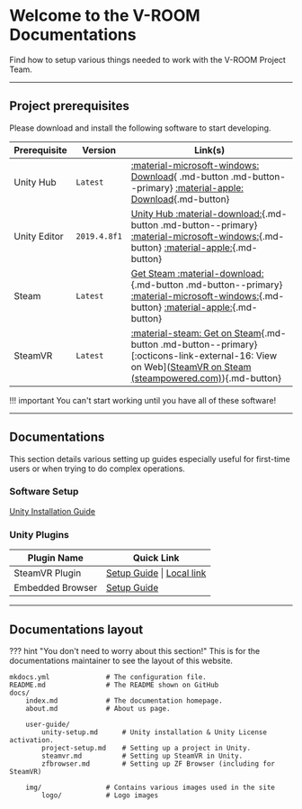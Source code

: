 # Welcome to the V-ROOM Documentations

Find how to setup various things needed to work with the V-ROOM Project Team.

---

## Project prerequisites


Please download and install the following software to start developing.

| Prerequisite | Version      | Link(s)                                                      |
| ------------ | ------------ | ------------------------------------------------------------ |
| Unity Hub    | `Latest`     | [:material-microsoft-windows: Download](https://public-cdn.cloud.unity3d.com/hub/prod/UnityHubSetup.exe){ .md-button .md-button--primary} [:material-apple: Download](https://public-cdn.cloud.unity3d.com/hub/prod/UnityHubSetup.dmg){.md-button} |
| Unity Editor | `2019.4.8f1` | [Unity Hub :material-download:](unityhub://2019.4.8f1/60781d942082){.md-button .md-button--primary} [:material-microsoft-windows:](https://download.unity3d.com/download_unity/60781d942082/Windows64EditorInstaller/UnitySetup64-2019.4.8f1.exe){.md-button} [:material-apple:](https://unity3d.com/get-unity/download?thank-you=update&download_nid=64071&os=Mac){.md-button} |
| Steam        | `Latest`     | [Get Steam :material-download:](https://store.steampowered.com/about/){.md-button .md-button--primary} [:material-microsoft-windows:](https://cdn.cloudflare.steamstatic.com/client/installer/SteamSetup.exe){.md-button} [:material-apple:](https://cdn.cloudflare.steamstatic.com/client/installer/steam.dmg){.md-button} |
| SteamVR      | `Latest`     | [:material-steam: Get on Steam](steam://run/250820){.md-button .md-button--primary} [:octicons-link-external-16: View on Web]([SteamVR on Steam (steampowered.com)](https://store.steampowered.com/app/250820/SteamVR/)){.md-button} |

!!! important
    You can't start working until you have all of these software!

---

## Documentations

This section details various setting up guides especially useful for first-time users or when trying to do complex operations.

### Software Setup

[Unity Installation Guide](user-guide/unity-setup/index.html)

### Unity Plugins

| Plugin Name 		| Quick Link 	|
| ----------- 		| ----------	|
| SteamVR Plugin 	| [Setup Guide](user-guide/steamvr/index.html) \| [Local link](user-guide/steamvr) |
| Embedded Browser 	| [Setup Guide](user-guide/zfbrowser/index.html) 	|


---

## Documentations layout

??? hint "You don't need to worry about this section!"
    This is for the documentations maintainer to see the layout of this website.

```
mkdocs.yml				# The configuration file.
README.md				# The README shown on GitHub
docs/
    index.md			# The documentation homepage.
    about.md			# About us page.
    
	user-guide/
        unity-setup.md		# Unity installation & Unity License activation.
        project-setup.md	# Setting up a project in Unity.
        steamvr.md			# Setting up SteamVR in Unity.
		zfbrowser.md		# Setting up ZF Browser (including for SteamVR)

    img/				# Contains various images used in the site
        logo/			# Logo images
```

